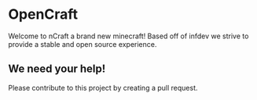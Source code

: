 # OpenCraft

Welcome to nCraft a brand new minecraft!
Based off of infdev we strive to provide a stable and open source
experience.

## We need your help!
Please contribute to this project by creating a pull request.